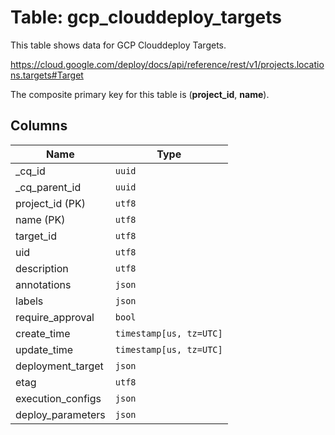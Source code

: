 # Table: gcp_clouddeploy_targets

This table shows data for GCP Clouddeploy Targets.

https://cloud.google.com/deploy/docs/api/reference/rest/v1/projects.locations.targets#Target

The composite primary key for this table is (**project_id**, **name**).

## Columns

| Name          | Type          |
| ------------- | ------------- |
|_cq_id|`uuid`|
|_cq_parent_id|`uuid`|
|project_id (PK)|`utf8`|
|name (PK)|`utf8`|
|target_id|`utf8`|
|uid|`utf8`|
|description|`utf8`|
|annotations|`json`|
|labels|`json`|
|require_approval|`bool`|
|create_time|`timestamp[us, tz=UTC]`|
|update_time|`timestamp[us, tz=UTC]`|
|deployment_target|`json`|
|etag|`utf8`|
|execution_configs|`json`|
|deploy_parameters|`json`|